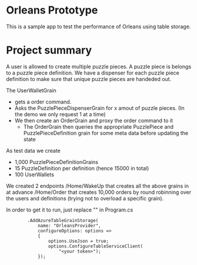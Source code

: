 # Orleans Prototype

This is a sample app to test the performance of Orleans using table storage.

# Project summary
A user is allowed to create multiple puzzle pieces.
A puzzle piece is belongs to a puzzle piece definition.
We have a dispenser for each puzzle piece definition to make sure that unique puzzle pieces are handeded out.

The UserWalletGrain 
- gets a order command.
- Asks the PuzzlePieceDispenserGrain for x amout of puzzle pieces. (In the demo we only request 1 at a time)
- We then create an OrderGrain and proxy the order command to it
	- The OrderGrain then queries the appropriate PuzzlePiece and PuzzlePieceDefinition grain for some meta data before updating the state

As test data we create
* 1,000 PuzzlePieceDefinitionGrains
* 15 PuzzleDefinition per definition (hence 15000 in total)
* 100 UserWallets

We created 2 endpoints
/Home/WakeUp that creates all the above grains in at advance
/Home/Order that creates 10,000 orders by round robinning over the users and definitions (trying not to overload a specific grain).


In order to get it to run, just replace "<your token>" in Program.cs
```
		.AddAzureTableGrainStorage(
			name: "OrleansProvider",
			configureOptions: options =>
			{
				options.UseJson = true;
				options.ConfigureTableServiceClient(
					"<your token>");
			});
```
			
